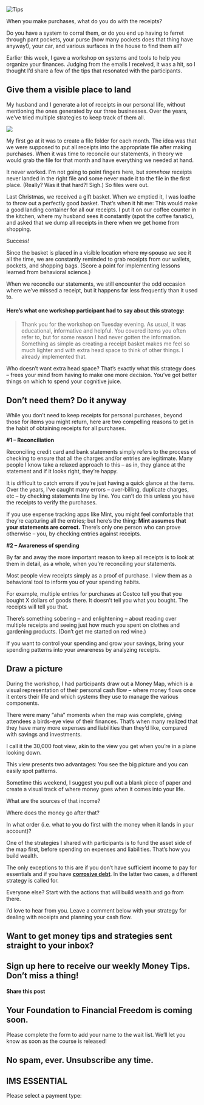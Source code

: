 ![Tips](https://yourfinanciallaunchpad.com/wp-content/uploads/elementor/thumbs/iStock-826041452-qdc6covn77i5onoruu2sdv9i1d1lj94jl1hc1ccih4.jpg "Tips")

When you make purchases, what do you do with the receipts?

Do you have a system to corral them, or do you end up having to ferret through pant pockets, your purse (how many pockets does that thing have anyway!), your car, and various surfaces in the house to find them all?

Earlier this week, I gave a workshop on systems and tools to help you organize your finances. Judging from the emails I received, it was a hit, so I thought I’d share a few of the tips that resonated with the participants.

## Give them a visible place to land

My husband and I generate a lot of receipts in our personal life, without mentioning the ones generated by our three businesses. Over the years, we’ve tried multiple strategies to keep track of them all.

 ![](https://yourfinanciallaunchpad.com/wp-content/uploads/2020/07/Receipts-1024x768.jpg)

My first go at it was to create a file folder for each month. The idea was that we were supposed to put all receipts into the appropriate file after making purchases. When it was time to reconcile our statements, in theory we would grab the file for that month and have everything we needed at hand.

It never worked. I’m not going to point fingers here, but *somehow* receipts never landed in the right file and some never made it to the file in the first place. (Really? Was it that hard?! Sigh.) So files were out.

Last Christmas, we received a gift basket. When we emptied it, I was loathe to throw out a perfectly good basket. That’s when it hit me: This would make a good landing container for all our receipts. I put it on our coffee counter in the kitchen, where my husband sees it constantly (spot the coffee fanatic), and asked that we dump all receipts in there when we get home from shopping.

Success!

Since the basket is placed in a visible location where ~~my spouse~~ we see it all the time, we are constantly reminded to grab receipts from our wallets, pockets, and shopping bags. (Score a point for implementing lessons learned from behavioral science.)

When we reconcile our statements, we still encounter the odd occasion where we’ve missed a receipt, but it happens far less frequently than it used to.

#### Here’s what one workshop participant had to say about this strategy:

> Thank you for the workshop on Tuesday evening. As usual, it was educational, informative and helpful. You covered items you often refer to, but for some reason I had never gotten the information. Something as simple as creating a receipt basket makes me feel so much lighter and with extra head space to think of other things. I already implemented that.

Who doesn’t want extra head space? That’s exactly what this strategy does – frees your mind from having to make one more decision. You’ve got better things on which to spend your cognitive juice.

## Don’t need them? Do it anyway

While you don’t need to keep receipts for personal purchases, beyond those for items you might return, here are two compelling reasons to get in the habit of obtaining receipts for all purchases.

**#1 – Reconciliation**

Reconciling credit card and bank statements simply refers to the process of checking to ensure that all the charges and/or entries are legitimate. Many people I know take a relaxed approach to this – as in, they glance at the statement and if it looks right, they’re happy.

It is difficult to catch errors if you’re just having a quick glance at the items. Over the years, I’ve caught many errors – over-billing, duplicate charges, etc – by checking statements line by line. You can’t do this unless you have the receipts to verify the purchases.

If you use expense tracking apps like Mint, you might feel comfortable that they’re capturing all the entries; but here’s the thing: **Mint assumes that your statements are correct.** There’s only one person who can prove otherwise – you, by checking entries against receipts.

**#2 – Awareness of spending**

By far and away the more important reason to keep all receipts is to look at them in detail, as a whole, when you’re reconciling your statements.

Most people view receipts simply as a proof of purchase. I view them as a behavioral tool to inform you of your spending habits.

For example, multiple entries for purchases at Costco tell you that you bought X dollars of goods there. It doesn’t tell you what you bought. The receipts will tell you that.

There’s something sobering – and enlightening – about reading over multiple receipts and seeing just how much you spent on clothes and gardening products. (Don’t get me started on red wine.)

If you want to control your spending and grow your savings, bring your spending patterns into your awareness by analyzing receipts.

## Draw a picture

During the workshop, I had participants draw out a Money Map, which is a visual representation of their personal cash flow – where money flows once it enters their life and which systems they use to manage the various components.

There were many “aha” moments when the map was complete, giving attendees a birds-eye view of their finances. That’s when many realized that they have many more expenses and liabilities than they’d like, compared with savings and investments.

I call it the 30,000 foot view, akin to the view you get when you’re in a plane looking down.

This view presents two advantages: You see the big picture and you can easily spot patterns.

Sometime this weekend, I suggest you pull out a blank piece of paper and create a visual track of where money goes when it comes into your life.

What are the sources of that income?

Where does the money go after that?

In what order (i.e. what to you do first with the money when it lands in your account)?

One of the strategies I shared with participants is to fund the asset side of the map first, before spending on expenses and liabilities. That’s how you build wealth.

The only exceptions to this are if you don’t have sufficient income to pay for essentials and if you have **[corrosive debt](https://yflmainprod.wpengine.com/are-you-really-living-within-your-means/)**. In the latter two cases, a different strategy is called for.

Everyone else? Start with the actions that will build wealth and go from there.

I’d love to hear from you. Leave a comment below with your strategy for dealing with receipts and planning your cash flow.

## Want to get money tips and strategies sent straight to your inbox?

## Sign up here to receive our weekly Money Tips. Don’t miss a thing!

#### Share this post

## Your Foundation to Financial Freedom is coming soon.

Please complete the form to add your name to the wait list. We’ll let you know as soon as the course is released!

## No spam, ever. Unsubscribe any time.

## IMS ESSENTIAL

Please select a payment type: